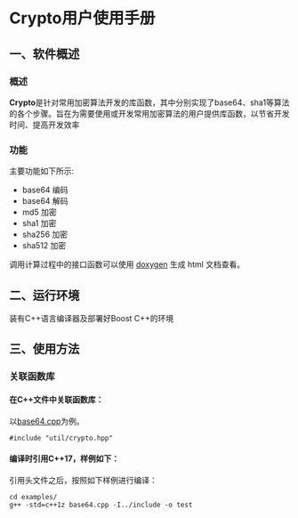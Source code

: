 # Crypto用户使用手册



## 一、软件概述

### 概述

**Crypto**是针对常用加密算法开发的库函数，其中分别实现了base64、sha1等算法的各个步骤。旨在为需要使用或开发常用加密算法的用户提供库函数，以节省开发时间、提高开发效率

### 功能
主要功能如下所示:
 - base64 编码
 - base64 解码
 - md5 加密
 - sha1 加密
 - sha256 加密
 - sha512 加密

调用计算过程中的接口函数可以使用 [doxygen](http://www.doxygen.org) 生成 html 文档查看。


## 二、运行环境

装有C++语言编译器及部署好Boost C++的环境

## 三、使用方法
### 关联函数库

#### 在C++文件中关联函数库：
以[base64.cpp](../src/examples/base64.cpp)为例。

```shell
#include "util/crypto.hpp"
```

#### 编译时引用C++17，样例如下：

引用头文件之后，按照如下样例进行编译：
```shell
cd examples/
g++ -std=c++1z base64.cpp -I../include -o test
```


